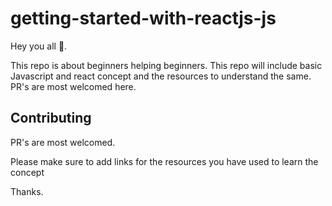 


# getting-started-with-reactjs-js


   Hey you all 👋.

This repo is about beginners helping beginners. This repo will include basic Javascript and react concept and the resources to understand the same.
PR's are most welcomed here.

## Contributing
PR's are most welcomed.

Please make sure to add links for the resources you have used to learn the concept

Thanks.
